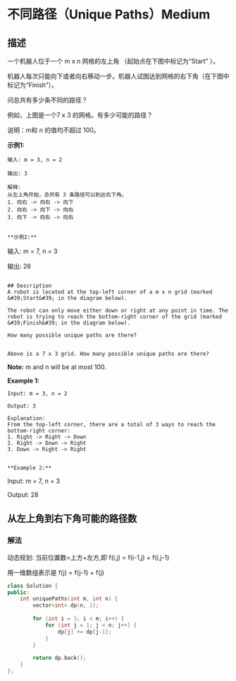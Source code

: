 # 不同路径（Unique Paths）Medium
## 描述
一个机器人位于一个 m x n 网格的左上角 （起始点在下图中标记为&ldquo;Start&rdquo; ）。

机器人每次只能向下或者向右移动一步。机器人试图达到网格的右下角（在下图中标记为&ldquo;Finish&rdquo;）。

问总共有多少条不同的路径？



例如，上图是一个7 x 3 的网格。有多少可能的路径？

说明：m和 n 的值均不超过 100。

**示例1:**
```
输入: m = 3, n = 2

输出: 3

解释:
从左上角开始，总共有 3 条路径可以到达右下角。
1. 向右 -> 向右 -> 向下
2. 向右 -> 向下 -> 向右
3. 向下 -> 向右 -> 向右


**示例2:**
```
输入: m = 7, n = 3

输出: 28
```

## Description
A robot is located at the top-left corner of a m x n grid (marked &#39;Start&#39; in the diagram below).

The robot can only move either down or right at any point in time. The robot is trying to reach the bottom-right corner of the grid (marked &#39;Finish&#39; in the diagram below).

How many possible unique paths are there?


Above is a 7 x 3 grid. How many possible unique paths are there?
```
**Note:**
 m and n will be at most 100.

**Example 1:**
```
Input: m = 3, n = 2

Output: 3

Explanation:
From the top-left corner, there are a total of 3 ways to reach the bottom-right corner:
1. Right -> Right -> Down
2. Right -> Down -> Right
3. Down -> Right -> Right


**Example 2:**
```
Input: m = 7, n = 3

Output: 28


## 从左上角到右下角可能的路径数
### 解法
动态规划: 当前位置数=上方+左方,即
f(i,j) = f(i-1,j) + f(i,j-1)

用一维数组表示是 f(j) = f(j-1) + f(j)
```c++
class Solution {
public:
    int uniquePaths(int m, int n) {
        vector<int> dp(n, 1);
        
        for (int i = 1; i < m; i++) {
            for (int j = 1; j < n; j++) {
                dp[j] += dp[j-1];
            }
        }
        
        return dp.back();
    }
};
```